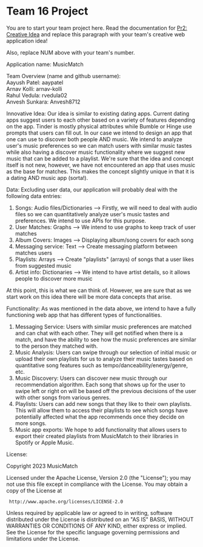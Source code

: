 # Team 16 Project

You are to start your team project here. Read the documentation for
[Pr2: Creative Idea](https://umass-cs-326.github.io/docs/project/Idea/) and replace this paragraph with your team's
creative web application idea!

Also, replace NUM above with your team's number.

Application name: MusicMatch

Team Overview (name and github username):  
Aayush Patel: aaypatel  
Arnav Kolli: arnav-kolli  
Rahul Vedula: rvedula02  
Anvesh Sunkara: Anvesh8712

Innovative Idea:
Our idea is similar to existing dating apps. Current dating apps suggest users to each other based on a variety of features depending on the app. Tinder is mostly physical attributes while Bumble or Hinge use prompts that users can fill out. In our case we intend to design an app that one can use to discover both people AND music. 
We intend to analyze user's music preferences so we can match users with similar music tastes while also having a discover music functionality where we suggest new music that can be added to a playlist. We're sure that the idea and concept itself is not new, however, we have not encountered an app that uses music as the base for matches. This makes the concept slightly unique in that it is a dating AND music app (sorta!).

Data:
Excluding user data, our application will probably deal with the following data entries:
1. Songs: Audio files/Dictionaries --> Firstly, we will need to deal with audio files so we can quantitatively analyze user's music tastes and preferences. We intend to use APIs for this purpose.
2. User Matches: Graphs --> We intend to use graphs to keep track of user matches
3. Album Covers: Images --> Displaying album/song covers for each song
4. Messaging service: Text --> Create messaging platform between matches users
5. Playlists: Arrays --> Create "playlists" (arrays) of songs that a user likes from suggested music
6. Artist info: Dictionaries --> We intend to have artist details, so it allows people to discover more music  

At this point, this is what we can think of. However, we are sure that as we start work on this idea there will be more data concepts that arise. 

Functionality:
As was mentioned in the data above, we intend to have a fully functioning web app that has different types of functionalities.
1. Messaging Service: Users with similar music preferences are matched and can chat with each other. They will get notified when there is a match, and have the ability to see how the music preferences are similar to the person they matched with. 
2. Music Analysis: Users can swipe through our selection of initial music or upload their own playlists for us to analyze their music tastes based on quantitative song features such as tempo/danceability/energy/genre, etc.
3. Music Discovery: Users can discover new music through our recommendation algorithm. Each song that shows up for the user to swipe left or right on will be based off the previous decisions of the user with other songs from various genres. 
4. Playlists: Users can add new songs that they like to their own playlists. This will allow them to access their playlists to see which songs have potentially affected what the app recommends once they decide on more songs. 
5. Music app exports: We hope to add functionality that allows users to export their created playlists from MusicMatch to their libraries in Spotify or Apple Music.

License:

Copyright 2023 MusicMatch

   Licensed under the Apache License, Version 2.0 (the "License");
   you may not use this file except in compliance with the License.
   You may obtain a copy of the License at

     http://www.apache.org/licenses/LICENSE-2.0

   Unless required by applicable law or agreed to in writing, software
   distributed under the License is distributed on an "AS IS" BASIS,
   WITHOUT WARRANTIES OR CONDITIONS OF ANY KIND, either express or implied.
   See the License for the specific language governing permissions and
   limitations under the License.

